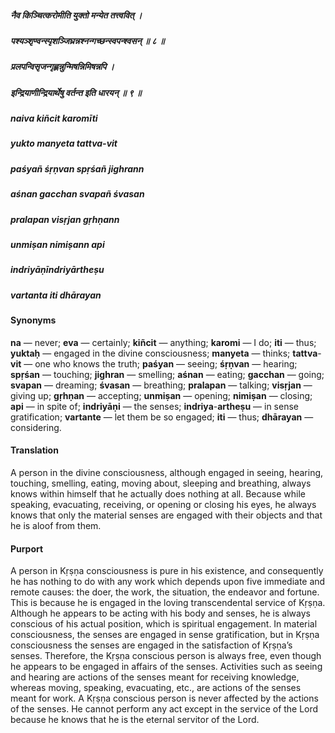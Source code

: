##### नैव किञ्चित्करोमीति युक्तो मन्येत तत्त्ववित् ।
##### पश्यञ्शृण्वन्स्पृशञ्जिघ्रन्नश्नन्गच्छन्स्वपन्श्वसन् ॥ ८ ॥
##### प्रलपन्विसृजन्गृह्णन्नुन्मिषन्निमिषन्नपि ।
##### इन्द्रियाणीन्द्रियार्थेषु वर्तन्त इति धारयन् ॥ ९ ॥

##### naiva kiñcit karomīti
##### yukto manyeta tattva-vit
##### paśyañ śṛṇvan spṛśañ jighrann
##### aśnan gacchan svapañ śvasan

##### pralapan visṛjan gṛhṇann
##### unmiṣan nimiṣann api
##### indriyāṇīndriyārtheṣu
##### vartanta iti dhārayan

#### Synonyms

**na** — never; **eva** — certainly; **kiñcit** — anything; **karomi** — I do; **iti** — thus; **yuktaḥ** — engaged in the divine consciousness; **manyeta** — thinks; **tattva**-**vit** — one who knows the truth; **paśyan** — seeing; **śṛṇvan** — hearing; **spṛśan** — touching; **jighran** — smelling; **aśnan** — eating; **gacchan** — going; **svapan** — dreaming; **śvasan** — breathing; **pralapan** — talking; **visṛjan** — giving up; **gṛhṇan** — accepting; **unmiṣan** — opening; **nimiṣan** — closing; **api** — in spite of; **indriyāṇi** — the senses; **indriya**-**artheṣu** — in sense gratification; **vartante** — let them be so engaged; **iti** — thus; **dhārayan** — considering.

#### Translation

A person in the divine consciousness, although engaged in seeing, hearing, touching, smelling, eating, moving about, sleeping and breathing, always knows within himself that he actually does nothing at all. Because while speaking, evacuating, receiving, or opening or closing his eyes, he always knows that only the material senses are engaged with their objects and that he is aloof from them.

#### Purport

A person in Kṛṣṇa consciousness is pure in his existence, and consequently he has nothing to do with any work which depends upon five immediate and remote causes: the doer, the work, the situation, the endeavor and fortune. This is because he is engaged in the loving transcendental service of Kṛṣṇa. Although he appears to be acting with his body and senses, he is always conscious of his actual position, which is spiritual engagement. In material consciousness, the senses are engaged in sense gratification, but in Kṛṣṇa consciousness the senses are engaged in the satisfaction of Kṛṣṇa’s senses. Therefore, the Kṛṣṇa conscious person is always free, even though he appears to be engaged in affairs of the senses. Activities such as seeing and hearing are actions of the senses meant for receiving knowledge, whereas moving, speaking, evacuating, etc., are actions of the senses meant for work. A Kṛṣṇa conscious person is never affected by the actions of the senses. He cannot perform any act except in the service of the Lord because he knows that he is the eternal servitor of the Lord.